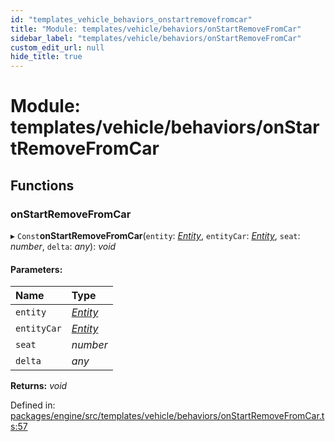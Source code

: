 ```yaml
---
id: "templates_vehicle_behaviors_onstartremovefromcar"
title: "Module: templates/vehicle/behaviors/onStartRemoveFromCar"
sidebar_label: "templates/vehicle/behaviors/onStartRemoveFromCar"
custom_edit_url: null
hide_title: true
---
```


# Module: templates/vehicle/behaviors/onStartRemoveFromCar

## Functions

### onStartRemoveFromCar

▸ `Const`**onStartRemoveFromCar**(`entity`: [*Entity*](../classes/ecs_classes_entity.entity.md), `entityCar`: [*Entity*](../classes/ecs_classes_entity.entity.md), `seat`: *number*, `delta`: *any*): *void*

#### Parameters:

Name | Type |
:------ | :------ |
`entity` | [*Entity*](../classes/ecs_classes_entity.entity.md) |
`entityCar` | [*Entity*](../classes/ecs_classes_entity.entity.md) |
`seat` | *number* |
`delta` | *any* |

**Returns:** *void*

Defined in: [packages/engine/src/templates/vehicle/behaviors/onStartRemoveFromCar.ts:57](https://github.com/xr3ngine/xr3ngine/blob/716a06460/packages/engine/src/templates/vehicle/behaviors/onStartRemoveFromCar.ts#L57)
